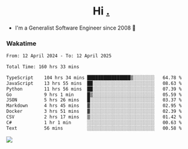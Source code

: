 <h1 align="center">Hi <a href="https://www.hackerrank.com/erasmosaraujo">.</a></h1>
 
- I'm a Generalist Software Engineer  since 2008 🚀
<!--  
<p align="left">
  <a href="https://github.com/erasmosoares/github-readme-stats">
    <img
      align="center"
      src="https://github-readme-stats.vercel.app/api/top-langs/?username=erasmosoares&theme=radical&layout=compact"
    />
  </a>
  <a href="https://github.com/erasmosoares/github-readme-stats">
    [![Harlok's WakaTime stats](https://github-readme-stats.vercel.app/api/wakatime?username=ffflabs)](https://github.com/anuraghazra/github-readme-stats)
  </a>
</p>

<!--
 ### Repo 
 
<p align="left">
 <a href="https://github.com/erasmosoares/github-readme-stats">
    <img
      align="center"
      height="165"
      src="https://github-readme-stats.vercel.app/api/pin?username=erasmosoares&repo=sample-node&title_color=fff&icon_color=f9f9f9&text_color=9f9f9f&bg_color=151515"
    />
  </a>
  <a href="https://github.com/erasmosoares/github-readme-stats">
    <img
      align="center"
      height="165"
      src="https://github-readme-stats.vercel.app/api/pin?username=erasmosoares&repo=sample-node&title_color=fff&icon_color=f9f9f9&text_color=9f9f9f&bg_color=151515"
    />
  </a>
</p>
-->

 ### Wakatime 

<!--START_SECTION:waka-->

```txt
From: 12 April 2024 - To: 12 April 2025

Total Time: 160 hrs 33 mins

TypeScript    104 hrs 34 mins ████████████████▒░░░░░░░░   64.78 %
JavaScript    13 hrs 55 mins  ██░░░░░░░░░░░░░░░░░░░░░░░   08.63 %
Python        11 hrs 56 mins  ██░░░░░░░░░░░░░░░░░░░░░░░   07.39 %
Go            9 hrs 1 min     █▒░░░░░░░░░░░░░░░░░░░░░░░   05.59 %
JSON          5 hrs 26 mins   █░░░░░░░░░░░░░░░░░░░░░░░░   03.37 %
Markdown      4 hrs 45 mins   ▓░░░░░░░░░░░░░░░░░░░░░░░░   02.95 %
Docker        3 hrs 51 mins   ▓░░░░░░░░░░░░░░░░░░░░░░░░   02.39 %
CSV           2 hrs 17 mins   ▒░░░░░░░░░░░░░░░░░░░░░░░░   01.42 %
C#            1 hr 1 min      ░░░░░░░░░░░░░░░░░░░░░░░░░   00.63 %
Text          56 mins         ░░░░░░░░░░░░░░░░░░░░░░░░░   00.58 %
```

<!--END_SECTION:waka-->

![](https://komarev.com/ghpvc/?username=erasmosoares&color=brightgreen)
